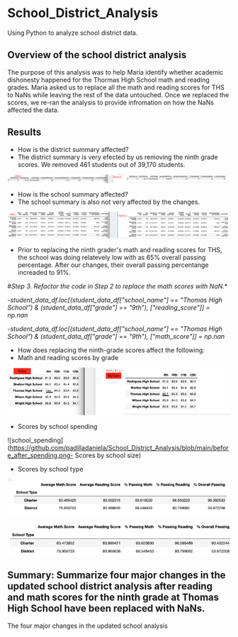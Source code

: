 # School_District_Analysis
 Using Python to analyze school district data.
 
## Overview of the school district analysis
The purpose of this analysis was to help Maria identify whether academic dishonesty happened for the Thormas High School math and reading grades. Maria asked us to replace all the math and reading scores for THS to NaNs while leaving the rest of the data untouched. Once we replaced the scores, we re-ran the analysis to provide infromation on how the NaNs affected the data.

## Results

- How is the district summary affected?
- The district summary is very efected by us removing the ninth grade scores. We removed 461 students out of 39,170 students.

![district_summary](https://github.com/padilladaniela/School_District_Analysis/blob/main/school_district_summary.png)

- How is the school summary affected?
- The school summary is also not very affected by the changes.

![school_summary](https://github.com/padilladaniela/School_District_Analysis/blob/main/School_summary.png)

- Prior to replacing the ninth grader's math and reading scores for THS, the school was doing relatevely low with as 65% overall passing percentage. After our changes, their overall passing percentange increaded to 91%.


#*Step 3. Refactor the code in Step 2 to replace the math scores with NaN.**

-*student_data_df.loc[(student_data_df["school_name"] == "Thomas High School") & (student_data_df["grade"] == "9th"), ["reading_score"]] = np.nan*

-*student_data_df.loc[(student_data_df["school_name"] == "Thomas High School") & (student_data_df["grade"] == "9th"), ["math_score"]] = np.nan*

- How does replacing the ninth-grade scores affect the following:
- Math and reading scores by grade

![math and reading scores by grade](https://github.com/padilladaniela/School_District_Analysis/blob/main/reading_scores_per_grade.png)

- Scores by school spending

![school_spending](https://github.com/padilladaniela/School_District_Analysis/blob/main/before_after_spending.png- Scores by school size)

- Scores by school type

![Before_reading](https://github.com/padilladaniela/School_District_Analysis/blob/main/before_school_type.png)

![Updated_Reading](https://github.com/padilladaniela/School_District_Analysis/blob/main/updated_school_type.png)


## Summary: Summarize four major changes in the updated school district analysis after reading and math scores for the ninth grade at Thomas High School have been replaced with NaNs.

The four major changes in the updated school analysis 
